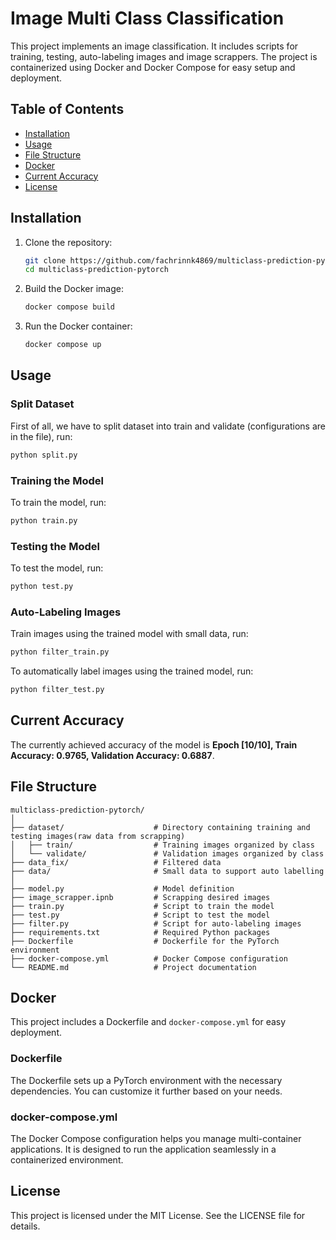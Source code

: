 # Image Multi Class Classification

This project implements an image classification. It includes scripts for training, testing, auto-labeling images and image scrappers. The project is containerized using Docker and Docker Compose for easy setup and deployment.

## Table of Contents
- [Installation](#installation)
- [Usage](#usage)
- [File Structure](#file-structure)
- [Docker](#docker)
- [Current Accuracy](#current-accuracy)
- [License](#license)

## Installation

1. Clone the repository:
   ```bash
   git clone https://github.com/fachrinnk4869/multiclass-prediction-pytorch
   cd multiclass-prediction-pytorch
   ```

2. Build the Docker image:
   ```bash
   docker compose build
   ```

3. Run the Docker container:
   ```bash
   docker compose up
   ```

## Usage

### Split Dataset

First of all, we have to split dataset into train and validate (configurations are in the file), run:
```bash
python split.py
```

### Training the Model

To train the model, run:
```bash
python train.py
```

### Testing the Model

To test the model, run:
```bash
python test.py
```

### Auto-Labeling Images

Train images using the trained model with small data, run:
```bash
python filter_train.py 
```

To automatically label images using the trained model, run:
```bash
python filter_test.py 
```

## Current Accuracy

The currently achieved accuracy of the model is **Epoch [10/10], Train Accuracy: 0.9765, Validation Accuracy: 0.6887**.

## File Structure

```
multiclass-prediction-pytorch/
│
├── dataset/                    # Directory containing training and testing images(raw data from scrapping)
│   ├── train/                  # Training images organized by class
│   └── validate/               # Validation images organized by class
├── data_fix/                   # Filtered data
├── data/                       # Small data to support auto labelling
│
├── model.py                    # Model definition
├── image_scrapper.ipnb         # Scrapping desired images
├── train.py                    # Script to train the model
├── test.py                     # Script to test the model
├── filter.py                   # Script for auto-labeling images
├── requirements.txt            # Required Python packages
├── Dockerfile                  # Dockerfile for the PyTorch environment
├── docker-compose.yml          # Docker Compose configuration
└── README.md                   # Project documentation
```

## Docker

This project includes a Dockerfile and `docker-compose.yml` for easy deployment. 

### Dockerfile

The Dockerfile sets up a PyTorch environment with the necessary dependencies. You can customize it further based on your needs.

### docker-compose.yml

The Docker Compose configuration helps you manage multi-container applications. It is designed to run the application seamlessly in a containerized environment.

## License

This project is licensed under the MIT License. See the LICENSE file for details.
```